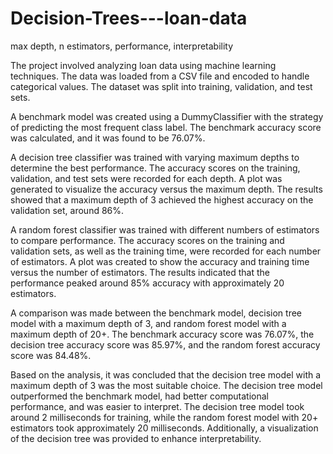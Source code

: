 # Decision-Trees---loan-data
max depth, n estimators, performance, interpretability



The project involved analyzing loan data using machine learning techniques. 
The data was loaded from a CSV file and encoded to handle categorical values. 
The dataset was split into training, validation, and test sets.

A benchmark model was created using a DummyClassifier with the strategy of predicting the most frequent class label. 
The benchmark accuracy score was calculated, and it was found to be 76.07%.

A decision tree classifier was trained with varying maximum depths to determine the best performance. 
The accuracy scores on the training, validation, and test sets were recorded for each depth. 
A plot was generated to visualize the accuracy versus the maximum depth. 
The results showed that a maximum depth of 3 achieved the highest accuracy on the validation set, around 86%.

A random forest classifier was trained with different numbers of estimators to compare performance. 
The accuracy scores on the training and validation sets, as well as the training time, were recorded for each number of estimators. 
A plot was created to show the accuracy and training time versus the number of estimators. 
The results indicated that the performance peaked around 85% accuracy with approximately 20 estimators.

A comparison was made between the benchmark model, decision tree model with a maximum depth of 3, and random forest model with a maximum depth of 20+. 
The benchmark accuracy score was 76.07%, the decision tree accuracy score was 85.97%, and the random forest accuracy score was 84.48%.

Based on the analysis, it was concluded that the decision tree model with a maximum depth of 3 was the most suitable choice. 
The decision tree model outperformed the benchmark model, had better computational performance, and was easier to interpret. 
The decision tree model took around 2 milliseconds for training, while the random forest model with 20+ estimators took approximately 20 milliseconds. Additionally, a visualization of the decision tree was provided to enhance interpretability.
